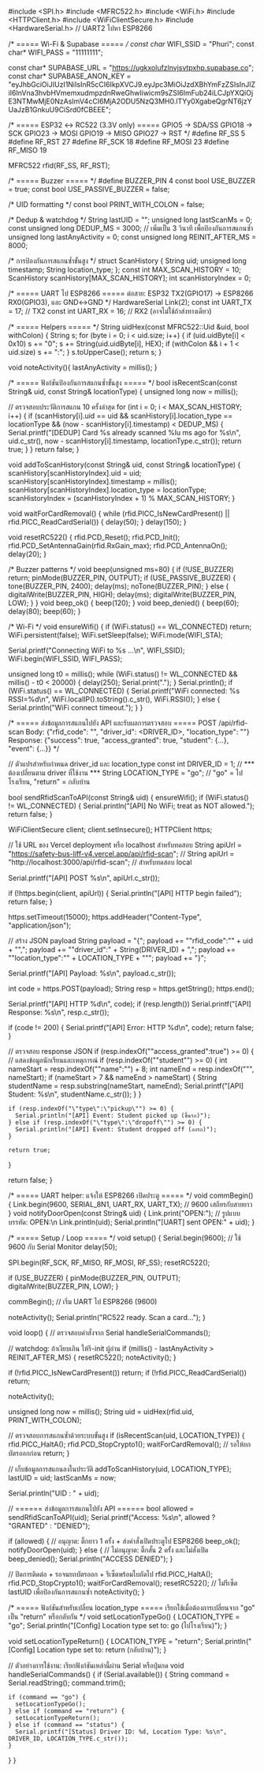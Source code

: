#include <SPI.h>
#include <MFRC522.h>
#include <WiFi.h>
#include <HTTPClient.h>
#include <WiFiClientSecure.h>
#include <HardwareSerial.h>   // UART2 ไปหา ESP8266

/* ===== Wi-Fi & Supabase ===== */
const char* WIFI_SSID = "Phuri";
const char* WIFI_PASS = "11111111";

const char* SUPABASE_URL = "https://ugkxolufzlnvjsvtpxhp.supabase.co";
const char* SUPABASE_ANON_KEY =
  "eyJhbGciOiJIUzI1NiIsInR5cCI6IkpXVCJ9.eyJpc3MiOiJzdXBhYmFzZSIsInJlZiI6InVna3hvbHVmemxudmpzdnRweGhwIiwicm9sZSI6ImFub24iLCJpYXQiOjE3NTMwMjE0NzAsImV4cCI6MjA2ODU5NzQ3MH0.lTYy0XgabeQgrNT6jzYUaJzB1GnkuU9CiSrd0fCBEEE";

/* ===== ESP32 ↔ RC522 (3.3V only) =====
   GPIO5  -> SDA/SS
   GPIO18 -> SCK
   GPIO23 -> MOSI
   GPIO19 -> MISO
   GPIO27 -> RST
*/
#define RF_SS   5
#define RF_RST  27
#define RF_SCK  18
#define RF_MOSI 23
#define RF_MISO 19

MFRC522 rfid(RF_SS, RF_RST);

/* ===== Buzzer ===== */
#define BUZZER_PIN 4
const bool USE_BUZZER = true;
const bool USE_PASSIVE_BUZZER = false;

/* UID formatting */
const bool PRINT_WITH_COLON = false;

/* Dedup & watchdog */
String lastUID = "";
unsigned long lastScanMs = 0;
const unsigned long DEDUP_MS = 3000;  // เพิ่มเป็น 3 วินาที เพื่อป้องกันการสแกนซ้ำ
unsigned long lastAnyActivity = 0;
const unsigned long REINIT_AFTER_MS = 8000;

/* การป้องกันการสแกนซ้ำขั้นสูง */
struct ScanHistory {
  String uid;
  unsigned long timestamp;
  String location_type;
};
const int MAX_SCAN_HISTORY = 10;
ScanHistory scanHistory[MAX_SCAN_HISTORY];
int scanHistoryIndex = 0;

/* ===== UART ไป ESP8266 =====
   ต่อสาย: ESP32 TX2(GPIO17) -> ESP8266 RX0(GPIO3), และ GND↔GND
*/
HardwareSerial Link(2);
const int UART_TX = 17;  // TX2
const int UART_RX = 16;  // RX2 (อาจไม่ใช้ถ้าส่งทางเดียว)

/* ===== Helpers ===== */
String uidHex(const MFRC522::Uid &uid, bool withColon) {
  String s;
  for (byte i = 0; i < uid.size; i++) {
    if (uid.uidByte[i] < 0x10) s += "0";
    s += String(uid.uidByte[i], HEX);
    if (withColon && i + 1 < uid.size) s += ":";
  }
  s.toUpperCase();
  return s;
}

void noteActivity(){ lastAnyActivity = millis(); }

/* ===== ฟังก์ชันป้องกันการสแกนซ้ำขั้นสูง ===== */
bool isRecentScan(const String& uid, const String& locationType) {
  unsigned long now = millis();
  
  // ตรวจสอบประวัติการสแกน 10 ครั้งล่าสุด
  for (int i = 0; i < MAX_SCAN_HISTORY; i++) {
    if (scanHistory[i].uid == uid && 
        scanHistory[i].location_type == locationType &&
        (now - scanHistory[i].timestamp) < DEDUP_MS) {
      Serial.printf("[DEDUP] Card %s already scanned %lu ms ago for %s\n", 
                    uid.c_str(), now - scanHistory[i].timestamp, locationType.c_str());
      return true;
    }
  }
  return false;
}

void addToScanHistory(const String& uid, const String& locationType) {
  scanHistory[scanHistoryIndex].uid = uid;
  scanHistory[scanHistoryIndex].timestamp = millis();
  scanHistory[scanHistoryIndex].location_type = locationType;
  scanHistoryIndex = (scanHistoryIndex + 1) % MAX_SCAN_HISTORY;
}

void waitForCardRemoval() {
  while (rfid.PICC_IsNewCardPresent() || rfid.PICC_ReadCardSerial()) {
    delay(50);
  }
  delay(150);
}

void resetRC522() {
  rfid.PCD_Reset();
  rfid.PCD_Init();
  rfid.PCD_SetAntennaGain(rfid.RxGain_max);
  rfid.PCD_AntennaOn();
  delay(20);
}

/* Buzzer patterns */
void beep(unsigned ms=80) {
  if (!USE_BUZZER) return;
  pinMode(BUZZER_PIN, OUTPUT);
  if (USE_PASSIVE_BUZZER) { tone(BUZZER_PIN, 2400); delay(ms); noTone(BUZZER_PIN); }
  else { digitalWrite(BUZZER_PIN, HIGH); delay(ms); digitalWrite(BUZZER_PIN, LOW); }
}
void beep_ok()      { beep(120); }
void beep_denied()  { beep(60); delay(80); beep(60); }

/* Wi-Fi */
void ensureWifi() {
  if (WiFi.status() == WL_CONNECTED) return;
  WiFi.persistent(false);
  WiFi.setSleep(false);
  WiFi.mode(WIFI_STA);

  Serial.printf("Connecting WiFi to %s ...\n", WIFI_SSID);
  WiFi.begin(WIFI_SSID, WIFI_PASS);

  unsigned long t0 = millis();
  while (WiFi.status() != WL_CONNECTED && millis() - t0 < 20000) {
    delay(250);
    Serial.print(".");
  }
  Serial.println();
  if (WiFi.status() == WL_CONNECTED) {
    Serial.printf("WiFi connected: %s  RSSI=%d\n",
                  WiFi.localIP().toString().c_str(), WiFi.RSSI());
  } else {
    Serial.println("WiFi connect timeout.");
  }
}

/* ===== ส่งข้อมูลการสแกนไปยัง API และรับผลการตรวจสอบ =====
   POST /api/rfid-scan
   Body: {"rfid_code": "<UID>", "driver_id": <DRIVER_ID>, "location_type": "<TYPE>"}
   Response: {"success": true, "access_granted": true, "student": {...}, "event": {...}}
*/

// ตัวแปรสำหรับกำหนด driver_id และ location_type
const int DRIVER_ID = 1;  // *** ต้องเปลี่ยนตาม driver ที่ใช้งาน ***
String LOCATION_TYPE = "go";  // "go" = ไปโรงเรียน, "return" = กลับบ้าน

bool sendRfidScanToAPI(const String& uid) {
  ensureWifi();
  if (WiFi.status() != WL_CONNECTED) {
    Serial.println("[API] No WiFi; treat as NOT allowed.");
    return false;
  }

  WiFiClientSecure client; client.setInsecure();
  HTTPClient https;

  // ใช้ URL ของ Vercel deployment หรือ localhost สำหรับทดสอบ
  String apiUrl = "https://safety-bus-liff-v4.vercel.app/api/rfid-scan";
  // String apiUrl = "http://localhost:3000/api/rfid-scan";  // สำหรับทดสอบ local

  Serial.printf("[API] POST %s\n", apiUrl.c_str());

  if (!https.begin(client, apiUrl)) {
    Serial.println("[API] HTTP begin failed");
    return false;
  }

  https.setTimeout(15000);
  https.addHeader("Content-Type", "application/json");

  // สร้าง JSON payload
  String payload = "{";
  payload += "\"rfid_code\":\"" + uid + "\",";
  payload += "\"driver_id\":" + String(DRIVER_ID) + ",";
  payload += "\"location_type\":\"" + LOCATION_TYPE + "\"";
  payload += "}";

  Serial.printf("[API] Payload: %s\n", payload.c_str());

  int code = https.POST(payload);
  String resp = https.getString();
  https.end();

  Serial.printf("[API] HTTP %d\n", code);
  if (resp.length()) Serial.printf("[API] Response: %s\n", resp.c_str());

  if (code != 200) {
    Serial.printf("[API] Error: HTTP %d\n", code);
    return false;
  }

  // ตรวจสอบ response JSON
  if (resp.indexOf("\"access_granted\":true") >= 0) {
    // แสดงข้อมูลนักเรียนและเหตุการณ์
    if (resp.indexOf("\"student\"") >= 0) {
      int nameStart = resp.indexOf("\"name\":\"") + 8;
      int nameEnd = resp.indexOf("\"", nameStart);
      if (nameStart > 7 && nameEnd > nameStart) {
        String studentName = resp.substring(nameStart, nameEnd);
        Serial.printf("[API] Student: %s\n", studentName.c_str());
      }
    }
    
    if (resp.indexOf("\"type\":\"pickup\"") >= 0) {
      Serial.println("[API] Event: Student picked up (ขึ้นรถ)");
    } else if (resp.indexOf("\"type\":\"dropoff\"") >= 0) {
      Serial.println("[API] Event: Student dropped off (ลงรถ)");
    }
    
    return true;
  }

  return false;
}

/* ===== UART helper: แจ้งให้ ESP8266 เปิดประตู ===== */
void commBegin() {
  Link.begin(9600, SERIAL_8N1, UART_RX, UART_TX);  // 9600 เสถียรกับสายยาว
}
void notifyDoorOpen(const String& uid) {
  Link.print("OPEN:");   // รูปแบบบรรทัด: OPEN:<UID>\n
  Link.println(uid);
  Serial.println("[UART] sent OPEN:" + uid);
}

/* ===== Setup / Loop ===== */
void setup() {
  Serial.begin(9600);     // ใช้ 9600 กับ Serial Monitor
  delay(50);

  SPI.begin(RF_SCK, RF_MISO, RF_MOSI, RF_SS);
  resetRC522();

  if (USE_BUZZER) { pinMode(BUZZER_PIN, OUTPUT); digitalWrite(BUZZER_PIN, LOW); }

  commBegin();            // เริ่ม UART ไป ESP8266 (9600)

  noteActivity();
  Serial.println("RC522 ready. Scan a card...");
}

void loop() {
  // ตรวจสอบคำสั่งจาก Serial
  handleSerialCommands();

  // watchdog: ถ้าเงียบเกิน ให้รี-init ผู้อ่าน
  if (millis() - lastAnyActivity > REINIT_AFTER_MS) {
    resetRC522();
    noteActivity();
  }

  if (!rfid.PICC_IsNewCardPresent()) return;
  if (!rfid.PICC_ReadCardSerial())   return;

  noteActivity();

  unsigned long now = millis();
  String uid = uidHex(rfid.uid, PRINT_WITH_COLON);

  // ตรวจสอบการสแกนซ้ำด้วยระบบขั้นสูง
  if (isRecentScan(uid, LOCATION_TYPE)) {
    rfid.PICC_HaltA();
    rfid.PCD_StopCrypto1();
    waitForCardRemoval();  // รอให้ยกบัตรออกก่อน
    return;
  }

  // เก็บข้อมูลการสแกนลงในประวัติ
  addToScanHistory(uid, LOCATION_TYPE);
  lastUID = uid;
  lastScanMs = now;

  Serial.println("UID : " + uid);

  // ====== ส่งข้อมูลการสแกนไปยัง API ======
  bool allowed = sendRfidScanToAPI(uid);
  Serial.printf("Access: %s\n", allowed ? "GRANTED" : "DENIED");

  if (allowed) {
    // อนุญาต: ติ๊กยาว 1 ครั้ง + ส่งคำสั่งเปิดประตูไป ESP8266
    beep_ok();
    notifyDoorOpen(uid);
  } else {
    // ไม่อนุญาต: ติ๊กสั้น 2 ครั้ง และไม่สั่งเปิด
    beep_denied();
    Serial.println("ACCESS DENIED");
  }

  // ปิดการติดต่อ + รอจนยกบัตรออก + รีเซ็ตพร้อมใบถัดไป
  rfid.PICC_HaltA();
  rfid.PCD_StopCrypto1();
  waitForCardRemoval();
  resetRC522();
  // ไม่รีเซ็ต lastUID เพื่อป้องกันการสแกนซ้ำ
  noteActivity();
}

/* ===== ฟังก์ชันสำหรับเปลี่ยน location_type =====
   เรียกใช้เมื่อต้องการเปลี่ยนจาก "go" เป็น "return" หรือกลับกัน
*/
void setLocationTypeGo() {
  LOCATION_TYPE = "go";
  Serial.println("[Config] Location type set to: go (ไปโรงเรียน)");
}

void setLocationTypeReturn() {
  LOCATION_TYPE = "return";
  Serial.println("[Config] Location type set to: return (กลับบ้าน)");
}

// ตัวอย่างการใช้งาน: เรียกฟังก์ชันเหล่านี้ผ่าน Serial หรือปุ่มกด
void handleSerialCommands() {
  if (Serial.available()) {
    String command = Serial.readString();
    command.trim();
    
    if (command == "go") {
      setLocationTypeGo();
    } else if (command == "return") {
      setLocationTypeReturn();
    } else if (command == "status") {
      Serial.printf("[Status] Driver ID: %d, Location Type: %s\n", DRIVER_ID, LOCATION_TYPE.c_str());
    }
  }
}
